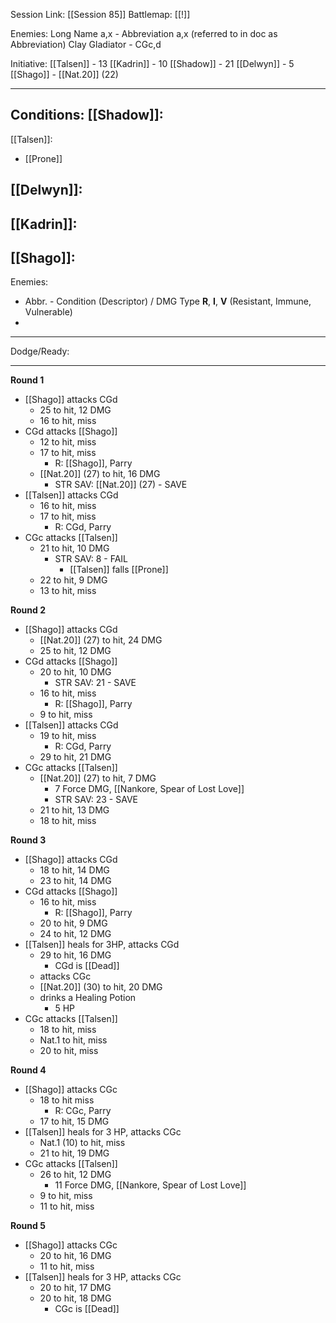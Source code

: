 Session Link:
[[Session 85]]
Battlemap:
[[!]]

Enemies:
Long Name a,x - Abbreviation a,x (referred to in doc as Abbreviation)
Clay Gladiator - CGc,d

Initiative:
[[Talsen]] - 13
[[Kadrin]] - 10
[[Shadow]] - 21
[[Delwyn]] - 5
[[Shago]] - [[Nat.20]] (22)

---
Conditions:
[[Shadow]]:
- 

[[Talsen]]:
- [[Prone]]

[[Delwyn]]:
- 

[[Kadrin]]:
- 

[[Shago]]: 
- 

Enemies:
- Abbr. - Condition (Descriptor) / DMG Type __R__, __I__, __V__ (Resistant, Immune, Vulnerable)
- 
---
Dodge/Ready:

---
**Round 1**
- [[Shago]] attacks CGd
	- 25 to hit, 12 DMG
	- 16 to hit, miss
- CGd attacks [[Shago]]
	- 12 to hit, miss
	- 17 to hit, miss
		- R: [[Shago]], Parry
	- [[Nat.20]] (27) to hit, 16 DMG
		- STR SAV: [[Nat.20]] (27) - SAVE
- [[Talsen]] attacks CGd
	- 16 to hit, miss
	- 17 to hit, miss
		- R: CGd, Parry
- CGc attacks [[Talsen]]
	- 21 to hit, 10 DMG
		- STR SAV: 8 - FAIL
			- [[Talsen]] falls [[Prone]]
	- 22 to hit, 9 DMG
	- 13 to hit, miss

**Round 2**
- [[Shago]] attacks CGd
	- [[Nat.20]] (27) to hit, 24 DMG
	- 25 to hit, 12 DMG
- CGd attacks [[Shago]]
	- 20 to hit, 10 DMG
		- STR SAV: 21 - SAVE
	- 16 to hit, miss
		- R: [[Shago]], Parry
	- 9 to hit, miss
- [[Talsen]] attacks CGd
	- 19 to hit, miss
		- R: CGd, Parry
	- 29 to hit, 21 DMG
- CGc attacks [[Talsen]]
	- [[Nat.20]] (27) to hit, 7 DMG
		- 7 Force DMG, [[Nankore, Spear of Lost Love]]
		- STR SAV: 23 - SAVE
	- 21 to hit, 13 DMG
	- 18 to hit, miss

**Round 3**
- [[Shago]] attacks CGd
	- 18 to hit, 14 DMG
	- 23 to hit, 14 DMG
- CGd attacks [[Shago]]
	- 16 to hit, miss
		- R: [[Shago]], Parry
	- 20 to hit, 9 DMG
	- 24 to hit, 12 DMG
- [[Talsen]] heals for 3HP, attacks CGd
	- 29 to hit, 16 DMG
		- CGd is [[Dead]]
	- attacks CGc
	- [[Nat.20]] (30) to hit, 20 DMG
	- drinks a Healing Potion
		- 5 HP
- CGc attacks [[Talsen]]
	- 18 to hit, miss
	- Nat.1 to hit, miss
	- 20 to hit, miss

**Round 4**
- [[Shago]] attacks CGc
	- 18 to hit miss
		- R: CGc, Parry
	- 17 to hit, 15 DMG
- [[Talsen]] heals for 3 HP, attacks CGc
	- Nat.1 (10) to hit, miss
	- 21 to hit, 19 DMG
- CGc attacks [[Talsen]]
	- 26 to hit, 12 DMG
		- 11 Force DMG, [[Nankore, Spear of Lost Love]]
	- 9 to hit, miss
	- 11 to hit, miss

**Round 5**
- [[Shago]] attacks CGc
	- 20 to hit, 16 DMG
	- 11 to hit, miss
- [[Talsen]] heals for 3 HP, attacks CGc
	- 20 to hit, 17 DMG 
	- 20 to hit, 18 DMG
		- CGc is [[Dead]]